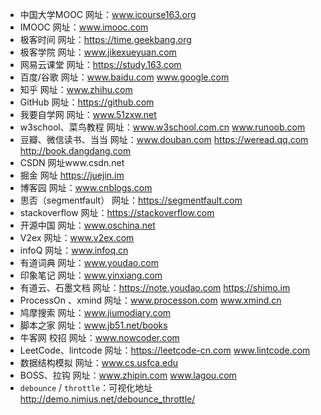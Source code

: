 - 中国大学MOOC 网址：www.icourse163.org
- IMOOC 网址：www.imooc.com
- 极客时间 网址：https://time.geekbang.org
- 极客学院 网址：www.jikexueyuan.com
- 网易云课堂 网址：https://study.163.com
- 百度/谷歌 网址：www.baidu.com  www.google.com
- 知乎 网址：www.zhihu.com
- GitHub 网址：https://github.com
- 我要自学网 网址：www.51zxw.net
- w3school、菜鸟教程 网址：www.w3school.com.cn  www.runoob.com
- 豆瓣、微信读书、当当 网址：www.douban.com  https://weread.qq.com  http://book.dangdang.com
- CSDN 网址www.csdn.net
- 掘金 网址 https://juejin.im
- 博客园 网址：www.cnblogs.com
- 思否（segmentfault） 网址：https://segmentfault.com
- stackoverflow 网址：https://stackoverflow.com
- 开源中国 网址：www.oschina.net
- V2ex 网址：www.v2ex.com
- infoQ 网址：www.infoq.cn
- 有道词典 网址：www.youdao.com
- 印象笔记 网址：www.yinxiang.com
- 有道云、石墨文档 网址：https://note.youdao.com https://shimo.im
- ProcessOn 、xmind 网址：www.processon.com www.xmind.cn
- 鸠摩搜索 网址：www.jiumodiary.com
- 脚本之家 网址：www.jb51.net/books
- 牛客网  校招 网址：www.nowcoder.com
- LeetCode、lintcode 网址：https://leetcode-cn.com www.lintcode.com
- 数据结构模拟 网址：www.cs.usfca.edu
- BOSS、拉钩 网址：www.zhipin.com  www.lagou.com
- `debounce` / `throttle`：可视化地址 http://demo.nimius.net/debounce_throttle/
